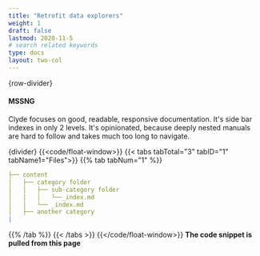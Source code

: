 ```yaml
---
title: "Retrofit data explorers"
weight: 1
draft: false
lastmod: 2020-11-5
# search related keywords
type: docs
layout: two-col
---
```


{row-divider}
#### MSSNG

Clyde focuses on good, readable, responsive documentation. It's side bar indexes in only 2 levels. It's opinionated, because deeply nested manuals are hard to follow and takes much too long to navigate.

{divider}
{{<code/float-window>}}
{{< tabs tabTotal="3" tabID="1" tabName1="Files">}}
{{% tab tabNum="1" %}}
``` yaml
├── content
│   ├── category folder
│   │   ├── sub-category folder
│   │   │   └──_index.md
│   │   └── _index.md
│   ├── another category 
|
```
{{% /tab %}}
{{< /tabs >}}
{{</code/float-window>}}
**The code snippet is pulled from this page**

